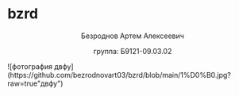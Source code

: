 # bzrd
<head>
  <meta charset="utf-8"> 
<p align="center"> Безроднов Артем Алексеевич </p>
<p align="center">   группа: Б9121-09.03.02  </p>
</head>
![фотография двфу](https://github.com/bezrodnovart03/bzrd/blob/main/1%D0%B0.jpg?raw=true"двфу")
